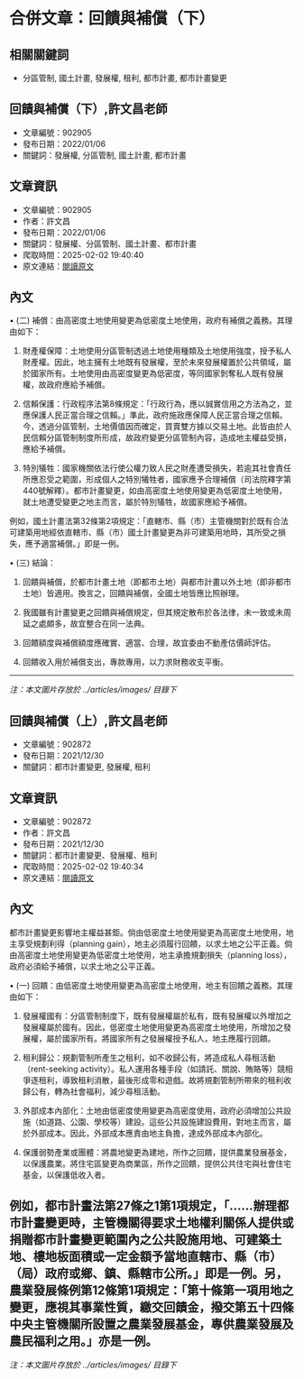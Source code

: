 # 合併文章：回饋與補償（下）

## 相關關鍵詞
- 分區管制, 國土計畫, 發展權, 租利, 都市計畫, 都市計畫變更

## 回饋與補償（下）,許文昌老師
- 文章編號：902905
- 發布日期：2022/01/06
- 關鍵詞：發展權, 分區管制, 國土計畫, 都市計畫


## 文章資訊
- 文章編號：902905
- 作者：許文昌
- 發布日期：2022/01/06
- 關鍵詞：發展權、分區管制、國土計畫、都市計畫
- 爬取時間：2025-02-02 19:40:40
- 原文連結：[閱讀原文](https://real-estate.get.com.tw/Columns/detail.aspx?no=902905)

## 內文
• (二) 補償：由高密度土地使用變更為低密度土地使用，政府有補償之義務。其理由如下：

1. 財產權保障：土地使用分區管制透過土地使用種類及土地使用強度，授予私人財產權。因此，地主擁有土地既有發展權，至於未來發展權置於公共領域，屬於國家所有。土地使用由高密度變更為低密度，等同國家剝奪私人既有發展權，故政府應給予補償。

2. 信賴保護：行政程序法第8條規定：「行政行為，應以誠實信用之方法為之，並應保護人民正當合理之信賴。」準此，政府施政應保障人民正當合理之信賴。今，透過分區管制，土地價值因而確定，買賣雙方據以交易土地。此皆由於人民信賴分區管制制度所形成，故政府變更分區管制內容，造成地主權益受損，應給予補償。

3. 特別犠牲：國家機關依法行使公權力致人民之財產遭受損失，若逾其社會責任所應忍受之範圍，形成個人之特別犧牲者，國家應予合理補償（司法院釋字第440號解釋）。都市計畫變更，如由高密度土地使用變更為低密度土地使用，就土地遭受變更之地主而言，屬於特別犠牲，故國家應給予補償。

例如，國土計畫法第32條第2項規定：「直轄市、縣（市）主管機關對於既有合法可建築用地經依直轄市、縣（市）國土計畫變更為非可建築用地時，其所受之損失，應予適當補償。」即是一例。

• (三) 結論：

1. 回饋與補償，於都市計畫土地（即都市土地）與都市計畫以外土地（即非都市土地）皆適用。換言之，回饋與補償，全國土地皆應比照辦理。

2. 我國雖有計畫變更之回饋與補償規定，但其規定散布於各法律，未一致或未周延之處頗多，故宜整合在同一法典。

3. 回饋額度與補償額度應確實、適當、合理，故宜委由不動產估價師評估。

4. 回饋收入用於補償支出，專款專用，以力求財務收支平衡。
---
*注：本文圖片存放於 ../articles/images/ 目錄下*


## 回饋與補償（上）,許文昌老師
- 文章編號：902872
- 發布日期：2021/12/30
- 關鍵詞：都市計畫變更, 發展權, 租利


## 文章資訊
- 文章編號：902872
- 作者：許文昌
- 發布日期：2021/12/30
- 關鍵詞：都市計畫變更、發展權、租利
- 爬取時間：2025-02-02 19:40:34
- 原文連結：[閱讀原文](https://real-estate.get.com.tw/Columns/detail.aspx?no=902872)

## 內文
都市計畫變更影響地主權益甚鉅。倘由低密度土地使用變更為高密度土地使用，地主享受規劃利得（planning gain），地主必須履行回饋，以求土地之公平正義。倘由高密度土地使用變更為低密度土地使用，地主承擔規劃損失（planning loss），政府必須給予補償，以求土地之公平正義。

• (一) 回饋：由低密度土地使用變更為高密度土地使用，地主有回饋之義務。其理由如下：

1. 發展權國有：分區管制制度下，既有發展權屬於私有，既有發展權以外增加之發展權屬於國有。因此，低密度土地使用變更為高密度土地使用，所增加之發展權，屬於國家所有。將國家所有之發展權授予私人，地主應履行回饋。

2. 租利歸公：規劃管制所產生之租利，如不收歸公有，將造成私人尋租活動（rent-seeking activity）。私人運用各種手段（如請託、關說、賄賂等）競相爭逐租利，導致租利消散，最後形成零和遊戲。故將規劃管制所帶來的租利收歸公有，轉為社會福利，減少尋租活動。

3. 外部成本內部化：土地由低密度使用變更為高密度使用，政府必須增加公共設施（如道路、公園、學校等）建設。這些公共設施建設費用，對地主而言，屬於外部成本。因此，外部成本應責由地主負擔，達成外部成本內部化。

4. 保護弱勢產業或團體：將農地變更為建地，所作之回饋，提供農業發展基金，以保護農業。將住宅區變更為商業區，所作之回饋，提供公共住宅與社會住宅基金，以保護低收入者。

例如，都市計畫法第27條之1第1項規定，「……辦理都市計畫變更時，主管機關得要求土地權利關係人提供或捐贈都市計畫變更範圍內之公共設施用地、可建築土地、樓地板面積或一定金額予當地直轄市、縣（市）（局）政府或鄉、鎮、縣轄市公所。」即是一例。另，農業發展條例第12條第1項規定：「第十條第一項用地之變更，應視其事業性質，繳交回饋金，撥交第五十四條中央主管機關所設置之農業發展基金，專供農業發展及農民福利之用。」亦是一例。
---
*注：本文圖片存放於 ../articles/images/ 目錄下*

